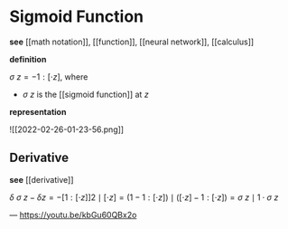 # Sigmoid Function

**see** [[math notation]], [[function]], [[neural network]], [[calculus]]

**definition**

$\sigma\ z = -1 : [\cdot z]$, where

- $\sigma\ z$ is the [[sigmoid function]] at $z$

**representation**

![[2022-02-26-01-23-56.png]]

## Derivative

**see** [[derivative]]

$\delta\ \sigma\ z - \delta z = -[1 : [\cdot z]]2 \mid [\cdot z] = (1 - 1 : [\cdot z]) \mid ([\cdot z] - 1 : [\cdot z]) = \sigma\ z \mid 1 \cdot \sigma\ z$

&mdash; <https://youtu.be/kbGu60QBx2o>
